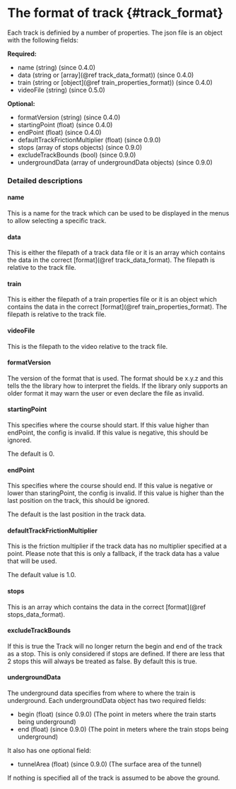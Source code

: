 The format of track {#track_format}
========================

Each track is definied by a number of properties.
The json file is an object with the following fields:

**Required:**

* name (string) (since 0.4.0)
* data (string or [array](@ref track_data_format)) (since 0.4.0)
* train (string or [object](@ref train_properties_format)) (since 0.4.0)
* videoFile (string) (since 0.5.0)

**Optional:**

* formatVersion (string) (since 0.4.0)
* startingPoint (float) (since 0.4.0)
* endPoint (float) (since 0.4.0)
* defaultTrackFrictionMultiplier (float) (since 0.9.0)
* stops (array of stops objects) (since 0.9.0)
* excludeTrackBounds (bool) (since 0.9.0)
* undergroundData (array of undergroundData objects) (since 0.9.0)

### Detailed descriptions

#### name

This is a name for the track which can be used to be displayed in the menus to allow selecting a specific track.

#### data

This is either the filepath of a track data file or it is an array which contains the data in the correct [format](@ref track_data_format).
The filepath is relative to the track file.

#### train

This is either the filepath of a train properties file or it is an object which contains the data in the correct [format](@ref train_properties_format).
The filepath is relative to the track file.

#### videoFile

This is the filepath to the video relative to the track file.

#### formatVersion

The version of the format that is used.
The format should be x.y.z and this tells the the library how to interpret the fields.
If the library only supports an older format it may warn the user or even declare the file as invalid.

#### startingPoint

This specifies where the course should start.
If this value higher than endPoint, the config is invalid.
If this value is negative, this should be ignored.

The default is 0.

#### endPoint

This specifies where the course should end.
If this value is negative or lower than staringPoint, the config is invalid.
If this value is higher than the last position on the track, this should be ignored.

The default is the last position in the track data.

#### defaultTrackFrictionMultiplier

This is the friction multiplier if the track data has no multiplier specified at a point.
Please note that this is only a fallback, if the track data has a value that will be used.

The default value is 1.0.

#### stops

This is an array which contains the data in the correct [format](@ref stops_data_format).

#### excludeTrackBounds

If this is true the Track will no longer return the begin and end of the track as a stop.
This is only considered if stops are defined.
If there are less that 2 stops this will always be treated as false.
By default this is true.

#### undergroundData

The underground data specifies from where to where the train is underground.
Each undergroundData object has two required fields:

* begin (float) (since 0.9.0) (The point in meters where the train starts being underground)
* end (float) (since 0.9.0) (The point in meters where the train stops being underground)

It also has one optional field:

* tunnelArea (float) (since 0.9.0) (The surface area of the tunnel)

If nothing is specified all of the track is assumed to be above the ground.

